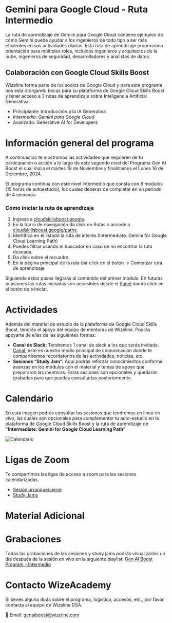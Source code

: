 # Gemini para Google Cloud - Ruta Intermedio

La ruta de aprendizaje de Gemini para Google Cloud contiene ejemplos de cómo Gemini puede ayudar a los ingenieros de todo tipo a ser más eficientes en sus actividades diarias. 
Esta ruta de aprendizaje proporciona orientación para múltiples roles, incluidos ingenieros y arquitectos de la nube, ingenieros de seguridad, desarrolladores y analistas de datos.

## Colaboración con Google Cloud Skills Boost
Wizeline forma parte de los socios de Google Cloud y para este programa nos esta otorgando becas para su plataforma de Google Cloud Skills Boost y tener acceso a 3 rutas de aprendizaje sobre Inteligencia Artificial Generativa:
- Principiante: Introducción a la IA Generativa
- *Intermedio: Gemini para Google Cloud*
- Avanzado: Generative AI for Developers

# Información general del programa
A continuación te mostramos las actividades que requieren de tu participación o acción a lo largo de este segundo nivel del Programa Gen AI Boost el cual inicia el martes 19 de Noviembre y finalizamos el Lunes 16 de Diciembre, 2024.

El programa continua con este nivel Intermedio que consta con 8 modulos (15 horas de autoestudio), los cuales deberas de completar en un período de 4 semanas.

### Cómo iniciar la ruta de aprendizaje 
1. Ingresa a [cloudskillsboost.google](https://www.cloudskillsboost.google/).
2. En la barra de navegación da click en Rutas o accede a [cloudskillsboost.google/paths](https://www.cloudskillsboost.google/paths).
3. Identifica en el listado la ruta de interés.(Intermediate: Gemini for Google Cloud Learning Path)
4. Puedes filtrar usando el buscador en caso de no encontrar la ruta deseada.
5. Da click sobre el recuadro.
6. En la página principal de la ruta dar click en el botón → Comenzar ruta de aprendizaje.

Siguiendo estos pasos llegarás al contenido del primer módulo.
En futuras ocasiones las rutas iniciadas son accesibles desde el [Panel](https://www.cloudskillsboost.google/) dando click en el botón de ⊳Iniciar.

# Actividades
Además del material de estudio de la plataforma de Google Cloud Skills Boost, tendrás el apoyo del equipo de mentoras de Wizeline. Podrás apoyarte de ellas de las siguientes formas:
- __Canal de Slack:__ Tendremos 1 canal de slack a los que serás invitada.
[Canal](https://wizelineacademy.slack.com/archives/C080XKADACS), este es nuestro medio principal de comunicación donde te compartiremos recordatorios de las actividades, noticias, etc.
- __Sesiones “Study Jam”:__ Aquí podrás reforzar conocimientos conforme avanzas en los módulos con el material y temas de apoyo que prepararon las mentoras. Estas sesiones son opcionales y quedarán grabadas para que puedas consultarlas posteriormente.

# Calendario
En esta imagen podrás consultar las sesiones que tendremos en línea en vivo, las cuales son opcionales para complementar tu auto-estudio en la plataforma de Google Cloud Skills Boost y la ruta de aprendizaje de __"Intermediate: Gemini for Google Cloud Learning Path"__

![Calendario](https://github.com/user-attachments/assets/4fcf8183-a30c-4dcc-a2f8-fa6218dbef20)

# Ligas de Zoom
Te compartimos las ligas de acceso a zoom para las sesiones calendarizadas.
- [Sesión arranque/cierre](https://wizeline.zoom.us/j/82193461072)
- [Study Jams](https://wizeline.zoom.us/j/82193461072)

# Material Adicional

# Grabaciones
Todas las grabaciones de las sesiones y study jams podrás visualizarlos un día después de la sesión en vivo en la siguiente playlist: [Gen AI Boost Program - Intermedio](https://www.youtube.com/playlist?list=PLQmYtfk1yvf5tNIYvyxHdOrshcImdxZUa)

# Contacto WizeAcademy
Si tienes alguna duda sobre el programa, logística, accesos, etc., por favor contacta al equipo de Wizeline DSA.

:email: Email: genaiboost@wizeline.com
